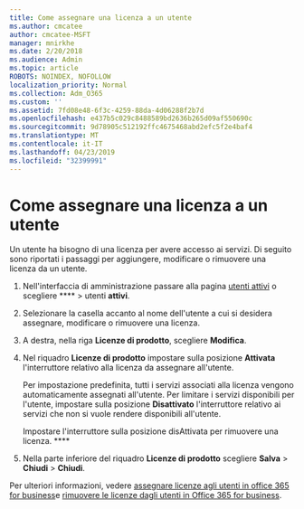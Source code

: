 ```yaml
---
title: Come assegnare una licenza a un utente
ms.author: cmcatee
author: cmcatee-MSFT
manager: mnirkhe
ms.date: 2/20/2018
ms.audience: Admin
ms.topic: article
ROBOTS: NOINDEX, NOFOLLOW
localization_priority: Normal
ms.collection: Adm_O365
ms.custom: ''
ms.assetid: 7fd08e48-6f3c-4259-88da-4d06288f2b7d
ms.openlocfilehash: e437b5c029c8488589bd2636b265d09af550690c
ms.sourcegitcommit: 9d78905c512192ffc4675468abd2efc5f2e4baf4
ms.translationtype: MT
ms.contentlocale: it-IT
ms.lasthandoff: 04/23/2019
ms.locfileid: "32399991"
---
```

# <a name="how-to-assign-a-license-to-a-user"></a>Come assegnare una licenza a un utente

Un utente ha bisogno di una licenza per avere accesso ai servizi. Di seguito sono riportati i passaggi per aggiungere, modificare o rimuovere una licenza da un utente.
  
1. Nell'interfaccia di amministrazione passare alla pagina [utenti attivi](https://go.microsoft.com/fwlink/p/?linkid=834822) o scegliere **** \> utenti **attivi**.
    
2. Selezionare la casella accanto al nome dell'utente a cui si desidera assegnare, modificare o rimuovere una licenza.
    
3. A destra, nella riga **Licenze di prodotto**, scegliere **Modifica**.
    
4. Nel riquadro **Licenze di prodotto** impostare sulla posizione **Attivata** l'interruttore relativo alla licenza da assegnare all'utente. 
    
    Per impostazione predefinita, tutti i servizi associati alla licenza vengono automaticamente assegnati all'utente. Per limitare i servizi disponibili per l'utente, impostare sulla posizione **Disattivato** l'interruttore relativo ai servizi che non si vuole rendere disponibili all'utente. 
    
    Impostare l'interruttore sulla posizione disAttivata per rimuovere una licenza. **** 
    
5. Nella parte inferiore del riquadro **Licenze di prodotto** scegliere **Salva** \> **Chiudi** \> **Chiudi**.
    
Per ulteriori informazioni, vedere [assegnare licenze agli utenti in office 365 for business](https://support.office.com/article/997596b5-4173-4627-b915-36abac6786dc)e [rimuovere le licenze dagli utenti in Office 365 for business](https://support.office.com/article/9b497c85-d0a4-4735-80fa-d3565bc05bd1).
  

